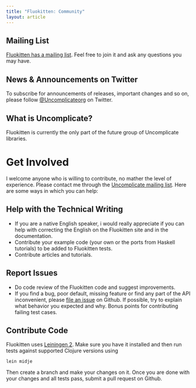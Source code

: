 ```yaml
---
title: "Fluokitten: Community"
layout: article
---
```


## Mailing List

[Fluokitten has a mailing list](https://groups.google.com/forum/#!forum/uncomplicate). Feel free to join it and ask any questions you may have.


## News & Announcements on Twitter

To subscribe for announcements of releases, important changes and so on, please follow [@Uncomplicateorg](https://twitter.com/#!/uncomplicateorg) on Twitter.


## What is Uncomplicate?

Fluokitten is currently the only part of the future group of Uncomplicate libraries.

# Get Involved

I welcome anyone who is willing to contribute, no mather the level of experience. Please contact me through the [Uncomplicate mailing list](https://groups.google.com/forum/#!forum/uncomplicate).
 Here are some ways in which you can help:

## Help with the Technical Writing

* If you are a native English speaker, i would really appreciate if you can help with correcting the English on the Fluokitten site and in the  documentation.
* Contribute your example code (your own or the ports from Haskell tutorials) to be added to Fluokitten tests.
* Contribute articles and tutorials.

## Report Issues

* Do code review of the Fluokitten code and suggest improvements.
* If you find a bug, poor default, missing feature or find any part of the API inconvenient, please [file an issue](https://github.com/uncomplicate/fluokitten/issues) on Github.
If possible, try to explain what behavior you expected and why. Bonus points for contributing failing test cases.

## Contribute Code

Fluokitten uses [Leiningen 2](https://github.com/technomancy/leiningen/blob/master/doc/TUTORIAL.md). Make sure you have it installed and then run tests against supported Clojure versions using

    lein midje

Then create a branch and make your changes on it. Once you are done with your changes and all tests pass, submit a pull request on Github.
